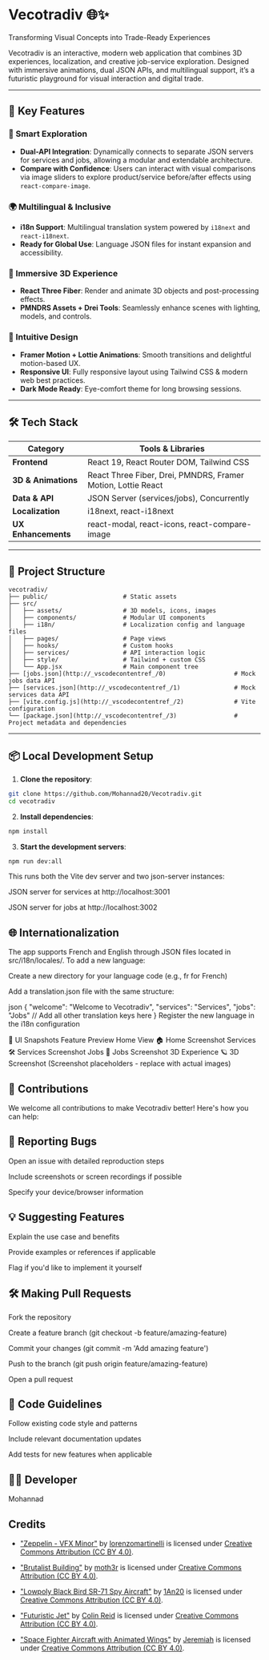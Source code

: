 # Vecotradiv 🌐✨  
Transforming Visual Concepts into Trade-Ready Experiences  

Vecotradiv is an interactive, modern web application that combines 3D experiences, localization, and creative job-service exploration. Designed with immersive animations, dual JSON APIs, and multilingual support, it’s a futuristic playground for visual interaction and digital trade.  

---

## 🚀 Key Features  

### 🧠 Smart Exploration  
- **Dual-API Integration**: Dynamically connects to separate JSON servers for services and jobs, allowing a modular and extendable architecture.  
- **Compare with Confidence**: Users can interact with visual comparisons via image sliders to explore product/service before/after effects using `react-compare-image`.  

### 🌍 Multilingual & Inclusive  
- **i18n Support**: Multilingual translation system powered by `i18next` and `react-i18next`.  
- **Ready for Global Use**: Language JSON files for instant expansion and accessibility.  

### 🔭 Immersive 3D Experience  
- **React Three Fiber**: Render and animate 3D objects and post-processing effects.  
- **PMNDRS Assets + Drei Tools**: Seamlessly enhance scenes with lighting, models, and controls.  

### 🎨 Intuitive Design  
- **Framer Motion + Lottie Animations**: Smooth transitions and delightful motion-based UX.  
- **Responsive UI**: Fully responsive layout using Tailwind CSS & modern web best practices.  
- **Dark Mode Ready**: Eye-comfort theme for long browsing sessions.  

---

## 🛠️ Tech Stack  

| **Category**       | **Tools & Libraries**                                   |  
|---------------------|--------------------------------------------------------|  
| **Frontend**        | React 19, React Router DOM, Tailwind CSS               |  
| **3D & Animations** | React Three Fiber, Drei, PMNDRS, Framer Motion, Lottie React |  
| **Data & API**      | JSON Server (services/jobs), Concurrently              |  
| **Localization**    | i18next, react-i18next                                 |  
| **UX Enhancements** | react-modal, react-icons, react-compare-image          |  

---

## 🔧 Project Structure  

```plaintext
vecotradiv/
├── public/                     # Static assets  
├── src/  
│   ├── assets/                 # 3D models, icons, images  
│   ├── components/             # Modular UI components  
│   ├── i18n/                   # Localization config and language files  
│   ├── pages/                  # Page views  
│   ├── hooks/                  # Custom hooks  
│   ├── services/               # API interaction logic  
│   ├── style/                  # Tailwind + custom CSS  
│   └── App.jsx                 # Main component tree  
├── [jobs.json](http://_vscodecontentref_/0)                   # Mock jobs data API  
├── [services.json](http://_vscodecontentref_/1)               # Mock services data API  
├── [vite.config.js](http://_vscodecontentref_/2)              # Vite configuration  
└── [package.json](http://_vscodecontentref_/3)                # Project metadata and dependencies  
```
---

## 📦 Local Development Setup

1. **Clone the repository**:
```bash
git clone https://github.com/Mohannad20/Vecotradiv.git
cd vecotradiv
```
2. **Install dependencies**:
```bash
npm install
```
3. **Start the development servers**:
```bash
npm run dev:all
```
This runs both the Vite dev server and two json-server instances:

JSON server for services at http://localhost:3001

JSON server for jobs at http://localhost:3002

## 🌐 Internationalization
The app supports French and English through JSON files located in src/i18n/locales/. To add a new language:

Create a new directory for your language code (e.g., fr for French)

Add a translation.json file with the same structure:

json
{
  "welcome": "Welcome to Vecotradiv",
  "services": "Services",
  "jobs": "Jobs"
  // Add all other translation keys here
}
Register the new language in the i18n configuration

📸 UI Snapshots
Feature	Preview
Home View 🏠	Home Screenshot
Services 🛠️	Services Screenshot
Jobs 💼	Jobs Screenshot
3D Experience 🪐	3D Screenshot
(Screenshot placeholders - replace with actual images)

## 🤝 Contributions
We welcome all contributions to make Vecotradiv better! Here's how you can help:

## 🐞 Reporting Bugs
Open an issue with detailed reproduction steps

Include screenshots or screen recordings if possible

Specify your device/browser information

## 💡 Suggesting Features
Explain the use case and benefits

Provide examples or references if applicable

Flag if you'd like to implement it yourself

## 🛠️ Making Pull Requests
Fork the repository

Create a feature branch (git checkout -b feature/amazing-feature)

Commit your changes (git commit -m 'Add amazing feature')

Push to the branch (git push origin feature/amazing-feature)

Open a pull request

## 📝 Code Guidelines
Follow existing code style and patterns

Include relevant documentation updates

Add tests for new features when applicable

## 🧑‍💻 Developer
Mohannad




## Credits

- ["Zeppelin - VFX Minor"](https://sketchfab.com/3d-models/zeppelin-vfx-minor-18f35bd45cc040bbb596cbbe595717ff) by [lorenzomartinelli](https://sketchfab.com/lorenzomartinelli) is licensed under [Creative Commons Attribution (CC BY 4.0)](http://creativecommons.org/licenses/by/4.0/).

- ["Brutalist Building"](https://sketchfab.com/3d-models/brutalist-building-0a3594ee4b9644ebb98f9f5c83f12a7f) by [moth3r](https://sketchfab.com/moth3r) is licensed under [Creative Commons Attribution (CC BY 4.0)](http://creativecommons.org/licenses/by/4.0/).

- ["Lowpoly Black Bird SR-71 Spy Aircraft"](https://sketchfab.com/3d-models/lowpoly-black-bird-sr-71-spy-aircraft-1fc717f07c6441ffa271c1832acf9ce4) by [1An20](https://sketchfab.com/1An20) is licensed under [Creative Commons Attribution (CC BY 4.0)](http://creativecommons.org/licenses/by/4.0/).

- ["Futuristic Jet"](https://sketchfab.com/3d-models/futuristic-jet-99418e747ba545e6a8a2d8a455e9b5ed) by [Colin Reid](https://sketchfab.com/colin_reid) is licensed under [Creative Commons Attribution (CC BY 4.0)](http://creativecommons.org/licenses/by/4.0/).

- ["Space Fighter Aircraft with Animated Wings"](https://sketchfab.com/3d-models/space-fighter-aircraft-with-animated-wings-5a01a2fc03cf4b53b530cdcca5a8582b) by [Jeremiah](https://sketchfab.com/imperialhobbies) is licensed under [Creative Commons Attribution (CC BY 4.0)](http://creativecommons.org/licenses/by/4.0/).
